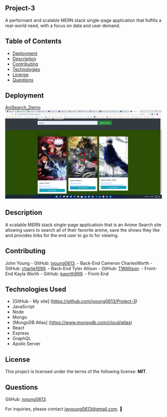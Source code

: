 ## Project-3
A performant and scalable MERN stack single-page application that fulfills a real-world need, with a focus on data and user demand.

## Table of Contents
  - [Deployment](#Deployment)
  - [Description](#Description)
  - [Contributing](#Contributing)
  - [Technologies](#Technologies)
  - [License](#License)
  - [Questions](#Questions)

## Deployment

[AniSearch_Demo](https://protected-mesa-73098.herokuapp.com/)
![Project_3](client/public/screenshot.png)

## Description
A scalable MERN stack single-page applicatioin that is an Anime Search site allowing users to search all of their favorite anime, save the shows they like and provides links for the end user to go to for viewing.

## Contributing
John Young - GitHub: [jyoung0613](https://github.com/jyoung0613). - Back-End
Cameron CharlesWorth - GitHub: [charlie1099](https://github.com/Charlie1099). - Back-End
Tyler Allison - GitHub: [TWAllison](https://github.com/TWAllison). - Front-End
Kayla Worth - GitHub: [kworth999](https://github.com/kworth999). - Front-End

## Technologies Used

- [GitHub - My site] (<https://github.com/jyoung0613/Project-3>)
- JavaScript
- Node
- Mongo
- [MongoDB Atlas] (<https://www.mongodb.com/cloud/atlas>)
- React
- Express
- GraphQL
- Apollo Server

## License
  This project is licensed under the terms of the following license: **MIT**.

## Questions
  GitHub: [jyoung0613](https://github.com/jyoung0613).  

  For inquiries, please contact jwyoung0613@gmail.com.  :slightly_smiling_face: